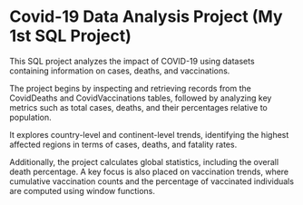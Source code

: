 # Covid-19 Data Analysis Project (My 1st SQL Project)

This SQL project analyzes the impact of COVID-19 using datasets containing information on cases, deaths, and vaccinations. 

The project begins by inspecting and retrieving records from the CovidDeaths and CovidVaccinations tables, followed by analyzing key metrics such as total cases, deaths, and their percentages relative to population.

It explores country-level and continent-level trends, identifying the highest affected regions in terms of cases, deaths, and fatality rates. 

Additionally, the project calculates global statistics, including the overall death percentage. A key focus is also placed on vaccination trends, where cumulative vaccination counts and the percentage of vaccinated individuals are computed using window functions. 

